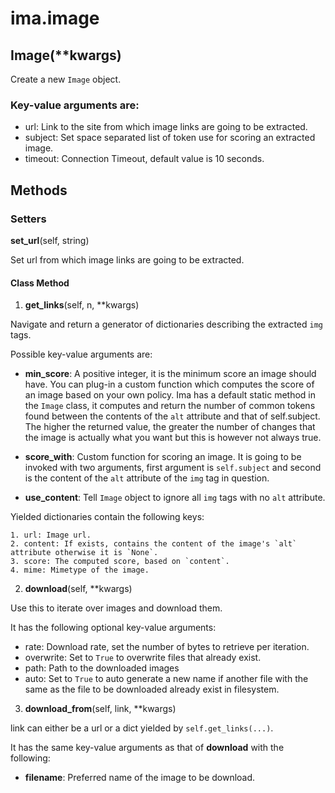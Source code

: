 # ima.image

## Image(\*\*kwargs)

Create a new `Image` object.

### Key-value arguments are:

- url: Link to the site from which image links are going to be extracted.
- subject: Set space separated list of token use for scoring an extracted image.
- timeout: Connection Timeout, default value is 10 seconds.

## Methods

### Setters

**set_url**(self, string)

Set url from which image links are going to be extracted.

#### Class Method

1. **get_links**(self, n, \*\*kwargs)

Navigate and return a generator of dictionaries describing the extracted `img` tags.

Possible key-value arguments are:

- **min_score**: A positive integer, it is the minimum score an image should have.
You can plug-in a custom function which computes the score of an image based on your
own policy. Ima has a default static method in the `Image` class, it computes and
return the number of common tokens found between the contents of the `alt` attribute
and that of self.subject. The higher the returned value, the greater the number of
changes that the image is actually what you want but this is however not always true.

- **score_with**: Custom function for scoring an image. It is going to be invoked
with two arguments, first argument is `self.subject` and second is the content of
the `alt` attribute of the `img` tag in question.

- **use_content**: Tell `Image` object to ignore all `img` tags with no `alt` attribute.

Yielded dictionaries contain the following keys:

    1. url: Image url.
    2. content: If exists, contains the content of the image's `alt` attribute otherwise it is `None`.
    3. score: The computed score, based on `content`.
    4. mime: Mimetype of the image.

2. **download**(self, \*\*kwargs)

Use this to iterate over images and download them.

It has the following optional key-value arguments:

- rate: Download rate, set the number of bytes to retrieve per iteration.
- overwrite: Set to `True` to overwrite files that already exist.
- path: Path to the downloaded images
- auto: Set to `True` to auto generate a new name if another file with the same as the file
to be downloaded already exist in filesystem.

3. **download_from**(self, link, \*\*kwargs)

link can either be a url or a dict yielded by `self.get_links(...)`.

It has the same key-value arguments as that of **download** with the following:

- **filename**: Preferred name of the image to be download.

